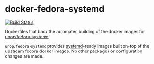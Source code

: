 # docker-fedora-systemd

[![Build Status](https://travis-ci.org/shalomb/docker-fedora-systemd.svg?branch=master)](https://travis-ci.org/shalomb/docker-fedora-systemd)

Dockerfiles that back the automated building of the docker images for [unop/fedora-systemd](https://hub.docker.com/r/unop/fedora-systemd/).

`unop/fedora-systemd` provides
[systemd](https://www.freedesktop.org/wiki/Software/systemd/)-ready
images built on-top of the upstream
[fedora](https://github.com/fedora-cloud/Fedora-Dockerfiles/tree/master/systemd/systemd)
docker images. No other packages or configuration changes are made.

